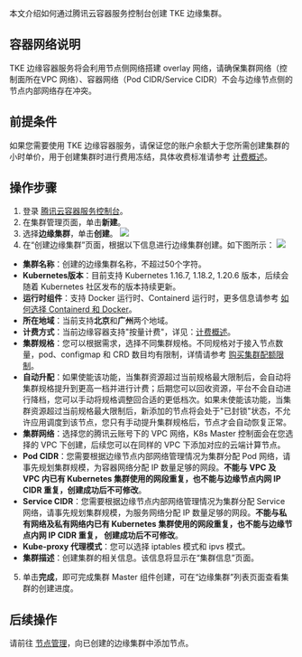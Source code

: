 本文介绍如何通过腾讯云容器服务控制台创建 TKE 边缘集群。

## 容器网络说明
TKE 边缘容器服务将会利用节点侧网络搭建 overlay 网络，请确保集群网络（控制面所在VPC 网络）、容器网络（Pod CIDR/Service CIDR）不会与边缘节点侧的节点内部网络存在冲突。

## 前提条件
如果您需要使用 TKE 边缘容器服务，请保证您的账户余额大于您所需创建集群的小时单价，用于创建集群时进行费用冻结，具体收费标准请参考 [计费概述](https://cloud.tencent.com/document/product/457/78129)。

## 操作步骤
1. 登录 [腾讯云容器服务控制台](https://console.cloud.tencent.com/tke2)。
2. 在集群管理页面，单击**新建**。
3. 选择**边缘集群**，单击**创建**。
![](https://qcloudimg.tencent-cloud.cn/raw/fb9a662110a5dec583604634a07b74ca.jpg)
4. 在“创建边缘集群”页面，根据以下信息进行边缘集群创建。如下图所示：
![](https://qcloudimg.tencent-cloud.cn/raw/52c8262a35adb653d8c15b310c803946.png)
 - **集群名称**：创建的边缘集群名称，不超过50个字符。
 - **Kubernetes版本**：目前支持 Kubernetes 1.16.7, 1.18.2, 1.20.6 版本，后续会随着 Kubernetes 社区发布的版本持续更新。
 - **运行时组件**：支持 Docker 运行时、Containerd 运行时，更多信息请参考 [如何选择 Containerd 和 Docker](https://cloud.tencent.com/document/product/457/35747)。
 - **所在地域**：当前支持**北京**和**广州**两个地域。
 - **计费方式**：当前边缘容器支持"按量计费"，详见：[计费概述](https://cloud.tencent.com/document/product/457/78129)。
 - **集群规格**：您可以根据需求，选择不同集群规格。不同规格对于接入节点数量，pod、configmap 和 CRD 数目均有限制，详情请参考 [购买集群配额限制](https://cloud.tencent.com/document/product/457/73658)。
 - **自动升配**：如果使能该功能，当集群资源超过当前规格最大限制后，会自动将集群规格提升到更高一档并进行计费；后期您可以回收资源，平台不会自动进行降档，您可以手动将规格调整回合适的更低档次。如果未使能该功能，当集群资源超过当前规格最大限制后，新添加的节点将会处于"已封锁"状态，不允许应用调度到该节点，您只有手动提升集群规格后，节点才会自动恢复正常。
 - **集群网络**：选择您的腾讯云账号下的 VPC 网络，K8s Master 控制面会在您选择的 VPC 下创建，后续您可以在同样的 VPC 下添加对应的云端计算节点。
 - **Pod CIDR**：您需要根据边缘节点内部网络管理情况为集群分配 Pod 网络，请事先规划集群规模，为容器网络分配 IP 数量足够的网段。**不能与 VPC 及 VPC 内已有 Kubernetes 集群使用的网段重复，也不能与边缘节点内网 IP CIDR 重复，创建成功后不可修改**。
 - **Service CIDR**：您需要根据边缘节点内部网络管理情况为集群分配 Service 网络，请事先规划集群规模，为服务网络分配 IP 数量足够的网段。**不能与私有网络及私有网络内已有 Kubernetes 集群使用的网段重复，也不能与边缘节点内网 IP CIDR 重复， 创建成功后不可修改**。
 - **Kube-proxy 代理模式**：您可以选择 iptables 模式和 ipvs 模式。
 - **集群描述**：创建集群的相关信息。该信息将显示在“集群信息”页面。
5. 单击**完成**，即可完成集群 Master 组件创建，可在“边缘集群”列表页面查看集群的创建进度。

## 后续操作
请前往 [节点管理](https://cloud.tencent.com/document/product/457/42890)，向已创建的边缘集群中添加节点。
